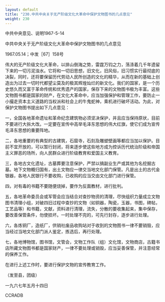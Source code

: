```yaml
---
layout: default
title: "230.中共中央关于无产阶级文化大革命中保护文物图书的几点意见"
weight: 230
---
```


中共中央意见、说明1967-5-14

中共中央关于无产阶级文化大革命中保护文物图书的几点意见

1967.05.14；中发［67］158号

伟大的无产阶级文化大革命，以排山倒海之势，雷霆万钧之力，荡涤着几千年遗留下来的一切污泥浊水。它将和一切旧思想，旧文化，旧风俗，旧习惯实行最彻底的决裂，同时，还将要保留历代劳动人民所创造的文化的精华，从而在新的基础上创造出为过去一切时代都望尘莫及的极其辉煌灿烂的新文化。我们的国家，是一个历史悠久而又富于革命传统和优秀遗产的国家，保存下来的文物图书极为丰富。这些文物图书都是国家的财产，在文化大革命中，应当加强保护和管理工作，要防止一小撮走资本主义道路的当权派和社会上的牛鬼蛇神，乘机进行破坏活动。为此，对保护文物图书提出如下几点意见：

一，全国各地革命遗址和革命纪念建筑物必须坚决保护，并且应当保持原状，目前不要进行大拆大改。一定要在宣传中高举毛泽东思想的伟大红旗，使它们成为宣传毛泽东思想的重要阵地。

二，各地重要的有典型的古建筑，石窟寺，石刻及雕塑壁画等都应当加以保护。目前不宜开放的，可以暂行封闭，将来逐步使这些地方成为控诉历代统治阶级和帝国主义罪恶的场所，向人民群众进行阶级教育和爱国主义教育。

三，各地古文化遗址，古墓葬要注意保护，严禁以搞副业生产或其他为名挖掘古墓。地下文物概归国有，出土文物应一律交当地文化部门保管。凡是出土的古代金银器，各地人民银行不要收购，已收购的应当交由文化部门进行保管。

四，对有毒的书籍不要随便烧掉，要作为反面教材，进行批判。

五，各地革命委员会或军管会应当结合对查抄物资的清理，尽快组织力量成立文物图书清理小组，对破四旧过程中查抄的文物（如铜器，陶瓷，玉器，书图，碑帖，工艺品等）和书籍，文献，资料进行清理，流失，分散的要收集起来，集中保存，要改善保管条件，勿使损坏。一时处理不完的，可先行封存，逐步进行处理。

六，各炼铜厂，造纸厂，供销社废品收购站对于收到的文物图书一律不要销毁，应当经过当地文化部门派人鉴定，拣选后，再行处理。

七，各地博物馆，图书馆，文管会，文物工作队（组）文化馆，文物商店，古籍书店所藏文物图书都是国家财产，一律不要处理或销毁，应当妥善保管，并注意经常的保养工作。

在进行上述工作时，要进行保护文物的宣传教育工作。

（发至县，团级）

一九六七年五月十四日

CCRADB

